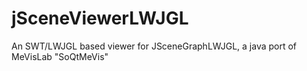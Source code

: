 # jSceneViewerLWJGL
An SWT/LWJGL based viewer for JSceneGraphLWJGL, a java port of MeVisLab "SoQtMeVis"
